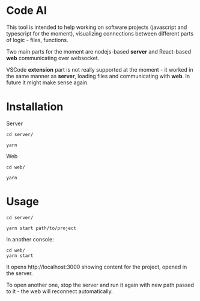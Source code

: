 # Code AI

This tool is intended to help working on software projects (javascript and typescript for the moment), visualizing connections between different parts of logic - files, functions.

Two main parts for the moment are nodejs-based **server** and React-based **web** communicating over websocket.

VSCode **extension** part is not really supported at the moment - it worked in the same manner as **server**, loading files and communicating with **web**. In future it might make sense again.

# Installation

Server
```
cd server/

yarn
```

Web
```
cd web/

yarn
```


# Usage

```
cd server/

yarn start path/to/project
```

In another console:

```
cd web/
yarn start
```

It opens http://localhost:3000 showing content for the project, opened in the server.

To open another one, stop the server and run it again with new path passed to it - the web will reconnect automatically.

